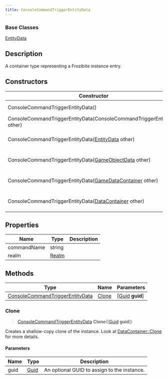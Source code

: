 ```yaml
---
title: ConsoleCommandTriggerEntityData
---
```

### Base Classes

[EntityData](EntityData)

## Description

A container type representing a Frostbite instance entry.

## Constructors

| Constructor                                                                                | Description                                                                                                                                           |
| ------------------------------------------------------------------------------------------ | ----------------------------------------------------------------------------------------------------------------------------------------------------- |
| ConsoleCommandTriggerEntityData()                                                          | Create a new instance of this container type.                                                                                                         |
| ConsoleCommandTriggerEntityData(ConsoleCommandTriggerEntityData other)                     | Create a reference copy of an instance of the same type.                                                                                              |
| ConsoleCommandTriggerEntityData([EntityData](EntityData) other)                            | Upcast an instance of type [EntityData](EntityData) to [ConsoleCommandTriggerEntityData](ConsoleCommandTriggerEntityData).                            |
| ConsoleCommandTriggerEntityData([GameObjectData](GameObjectData) other)                    | Upcast an instance of type [GameObjectData](GameObjectData) to [ConsoleCommandTriggerEntityData](ConsoleCommandTriggerEntityData).                    |
| ConsoleCommandTriggerEntityData([GameDataContainer](GameDataContainer) other)              | Upcast an instance of type [GameDataContainer](GameDataContainer) to [ConsoleCommandTriggerEntityData](ConsoleCommandTriggerEntityData).              |
| ConsoleCommandTriggerEntityData([DataContainer](/vext/ref/shared/class/datacontainer) other) | Upcast an instance of type [DataContainer](/vext/ref/shared/class/datacontainer) to [ConsoleCommandTriggerEntityData](ConsoleCommandTriggerEntityData). |

## Properties

| Name        | Type           | Description |
| ----------- | -------------- | ----------- |
| commandName | string         |             |
| realm       | [Realm](Realm) |             |

## Methods

| Type                                                               | Name            | Parameters                                     |
| ------------------------------------------------------------------ | --------------- | ---------------------------------------------- |
| [ConsoleCommandTriggerEntityData](ConsoleCommandTriggerEntityData) | [Clone](#clone) | \[[Guid](/vext/ref/shared/class/guid) **guid**\] |

### Clone

> [ConsoleCommandTriggerEntityData](ConsoleCommandTriggerEntityData) **Clone**(\[[Guid](/vext/ref/shared/class/guid) **guid**\])

Creates a shallow-copy clone of the instance. Look at [DataContainer::Clone](/vext/ref/shared/class/datacontainer#clone) for more details.

#### Parameters

| Name | Type         | Description                                 |
| ---- | ------------ | ------------------------------------------- |
| guid | [Guid](Guid) | An optional GUID to assign to the instance. |
